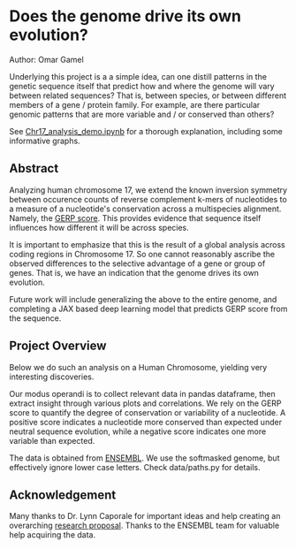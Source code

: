 # Does the genome drive its own evolution?
Author: Omar Gamel

Underlying this project is a a simple idea, can one distill patterns in the genetic sequence itself that predict how and
where the genome will vary between related sequences? That is, between species, or between different members of a 
gene / protein family. For example, are there particular genomic patterns that are more variable and / or conserved 
than others?

See [Chr17_analysis_demo.ipynb](Chr17_analysis_demo.ipynb) for a thorough explanation, including some informative graphs.

## Abstract
Analyzing human chromosome 17, we extend the known inversion symmetry between occurence counts of reverse complement 
k-mers of nucleotides to a measure  of a nucleotide's conservation across a multispecies alignment. 
Namely, the [GERP score](http://mendel.stanford.edu/SidowLab/downloads/gerp/). This provides evidence that sequence 
itself influences how different  it will be across species. 

It is important to emphasize that this is the result of a global analysis across coding regions in Chromosome 17. 
So one cannot reasonably ascribe the observed differences to the selective advantage of a gene or group of genes. 
That is, we have an indication that the genome drives its own evolution.

Future work will include generalizing the above to the entire genome, and completing a JAX based deep learning model 
that predicts GERP score from the sequence. 

## Project Overview

Below we do such an analysis on a Human Chromosome, yielding very interesting discoveries.

Our modus operandi is to collect relevant data in pandas dataframe, then extract insight through various plots and 
correlations.
We rely on the GERP score to quantify the degree of conservation or variability of a nucleotide. A positive score 
indicates a nucleotide more conserved than expected under neutral sequence evolution, while a negative score indicates 
one more variable than expected.

The data is obtained from [ENSEMBL](ensembl.org). We use the softmasked genome, but effectively ignore lower case 
letters. Check data/paths.py for details.

## Acknowledgement

Many thanks to Dr. Lynn Caporale for important ideas and help creating an overarching 
[research proposal](https://docs.google.com/document/d/18zZY_aS1gq4SWBPvaKIlqKkqmLpxg_wT0Vn8HHdJSmg). 
Thanks to the ENSEMBL team for valuable help acquiring the data.
